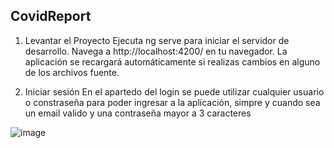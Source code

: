 
## CovidReport

1. Levantar el Proyecto
Ejecuta ng serve para iniciar el servidor de desarrollo. Navega a http://localhost:4200/ en tu navegador. La aplicación se recargará automáticamente si realizas cambios en alguno de los archivos fuente.

2. Iniciar sesión
En el apartedo del login se puede utilizar cualquier usuario o constraseña para poder ingresar a la aplicación, simpre y cuando sea un email valido y una contraseña mayor a 3 caracteres

![image](https://github.com/jhoandvid/pruebaTecnicaAngular/assets/81529247/443c7b30-bb42-47f2-9150-8f8a2e50563a)


